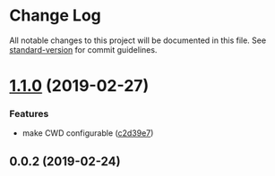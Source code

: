 # Change Log

All notable changes to this project will be documented in this file. See [standard-version](https://github.com/conventional-changelog/standard-version) for commit guidelines.

# [1.1.0](https://github.com/untool/duplitect/compare/v1.0.4...v1.1.0) (2019-02-27)


### Features

* make CWD configurable ([c2d39e7](https://github.com/untool/duplitect/commit/c2d39e7))



<a name="0.0.2"></a>
## 0.0.2 (2019-02-24)
